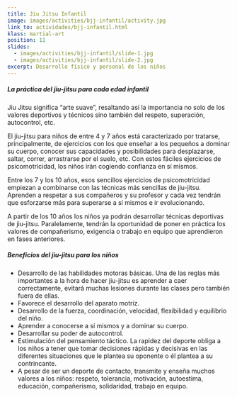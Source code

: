 ```yaml
---
title: Jiu Jitsu Infantil
image: images/activities/bjj-infantil/activity.jpg
link_to: actividades/bjj-infantil.html
klass: martial-art
position: 11
slides:
  - images/activities/bjj-infantil/slide-1.jpg
  - images/activities/bjj-infantil/slide-2.jpg
excerpt: Desarrollo físico y personal de los niños
---
```

<h5>La práctica del jiu-jitsu para cada edad infantil</h5>

Jiu Jitsu significa “arte suave”, resaltando así la importancia no solo de los valores deportivos y técnicos sino también del respeto, superación, autocontrol, etc.

El jiu-jitsu para niños de entre 4 y 7 años está caracterizado por tratarse, principalmente, de ejercicios con los que enseñar a los pequeños a dominar su cuerpo, conocer sus capacidades y posibilidades para desplazarse, saltar, correr, arrastrarse por el suelo, etc. Con estos fáciles ejercicios de psicomotricidad, los niños irán cogiendo confianza en sí mismos.

Entre los 7 y los 10 años, esos sencillos ejercicios de psicomotricidad empiezan a combinarse con las técnicas más sencillas de jiu-jitsu. Aprenden a respetar a sus compañeros y su profesor y cada vez tendrán que esforzarse más para superarse a sí mismos e ir evolucionando.

A partir de los 10 años los niños ya podrán desarrollar técnicas deportivas de jiu-jitsu. Paralelamente, tendrán la oportunidad de poner en práctica los valores de compañerismo, exigencia o trabajo en equipo que aprendieron en fases anteriores.

<h5>Beneficios del jiu-jitsu para los niños</h5>

* Desarrollo de las habilidades motoras básicas. Una de las reglas más importantes a la hora de hacer jiu-jitsu es aprender a caer correctamente, evitará muchas lesiones durante las clases pero también fuera de ellas.
* Favorece el desarrollo del aparato motriz.
* Desarrollo de la fuerza, coordinación, velocidad, flexibilidad y equilibrio del niño.
* Aprender a conocerse a sí mismos y a dominar su cuerpo.
* Desarrollar su poder de autocontrol.
* Estimulación del pensamiento táctico. La rapidez del deporte obliga a los niños a tener que tomar decisiones rápidas y decisivas en las diferentes situaciones que le plantea su oponente o él plantea a su contrincante.
* A pesar de ser un deporte de contacto, transmite y enseña muchos valores a los niños: respeto, tolerancia, motivación, autoestima, educación, compañerismo, solidaridad, trabajo en equipo.
